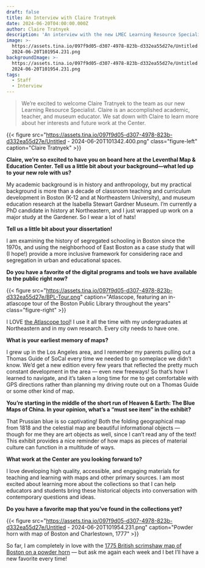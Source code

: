 ```yaml
---
draft: false
title: An Interview with Claire Tratnyek
date: 2024-06-20T04:00:00.000Z
author: Claire Tratnyek
description: 'An interview with the new LMEC Learning Resource Specialist, Claire Tratnyek'
image: >-
  https://assets.tina.io/097f9d05-d307-4978-823b-d332ea55d27e/Untitled -
  2024-06-20T101954.231.png
backgroundImage: >-
  https://assets.tina.io/097f9d05-d307-4978-823b-d332ea55d27e/Untitled -
  2024-06-20T101954.231.png
tags:
  - Staff
  - Interview
---
```


> We’re excited to welcome Claire Tratnyek to the team as our new Learning Resource Specialist. Claire is an accomplished academic, teacher, and museum educator. We sat down with Claire to learn more about her interests and future work at the Center.

{{< figure src="https://assets.tina.io/097f9d05-d307-4978-823b-d332ea55d27e/Untitled - 2024-06-20T101342.400.png" class="figure-left" caption="Claire Tratnyek" >}}

**Claire, we’re so excited to have you on board here at the Leventhal Map & Education Center. Tell us a little bit about your background—what led up to your new role with us?**

My academic background is in history and anthropology, but my practical background is more than a decade of classroom teaching and curriculum development in Boston (K-12 and at Northeastern University), and museum education research at the Isabella Stewart Gardner Museum. I’m currently a PhD candidate in history at Northeastern, and I just wrapped up work on a major study at the Gardener. So I wear a lot of hats!

**Tell us a little bit about your dissertation!**

I am examining the history of segregated schooling in Boston since the 1970s, and using the neighborhood of East Boston as a case study that will (I hope!) provide a more inclusive framework for considering race and segregation in urban and educational spaces.

**Do you have a favorite of the digital programs and tools we have available to the public right now?**

{{< figure src="https://assets.tina.io/097f9d05-d307-4978-823b-d332ea55d27e/BPL-Tour.png" caption="Atlascope, featuring an in-atlascope tour of the Boston Public Library throughout the years" class="figure-right" >}}

I LOVE [the Atlascope tool](https://www.atlascope.org/)! I use it all the time with my undergraduates at Northeastern and in my own research. Every city needs to have one.

**What is your earliest memory of maps?**

I grew up in the Los Angeles area, and I remember my parents pulling out a Thomas Guide of SoCal every time we needed to go someplace we didn’t know.  We’d get a new edition every few years that reflected the pretty much constant development in the area — even new freeways! So that’s how I learned to navigate, and it’s taken a long time for me to get comfortable with GPS directions rather than planning my driving route out on a Thomas Guide or some other kind of map.

**You’re starting in the middle of the short run of Heaven & Earth: The Blue Maps of China. In your opinion, what’s a “must see item” in the exhibit?**

That Prussian blue is so captivating!  Both the folding geographical map from 1818 and the celestial map are beautiful informational objects — though for me they are art objects as well, since I can’t read any of the text! This exhibit provides a nice reminder of how maps as pieces of material culture can function in a multitude of ways.

**What work at the Center are you looking forward to?**

I love developing high quality, accessible, and engaging materials for teaching and learning with maps and other primary sources. I am most excited about learning more about the collections so that I can help educators and students bring these historical objects into conversation with contemporary questions and ideas.

**Do you have a favorite map that you’ve found in the collections yet?**

{{< figure src="https://assets.tina.io/097f9d05-d307-4978-823b-d332ea55d27e/Untitled - 2024-06-20T101954.231.png" caption="Powder horn with map of Boston and Charlestown, 1777" >}}

So far, I am completely in love with the [1](https://collections.leventhalmap.org/search/commonwealth:q524n340p)[775 British scrimshaw map of Boston on a powder horn](https://collections.leventhalmap.org/search/commonwealth:q524n340p) — but ask me again each week and I bet I’ll have a new favorite every time!
